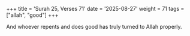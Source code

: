 +++
title = 'Surah 25, Verses 71'
date = '2025-08-27'
weight = 71
tags = ["allah", "good"]
+++

And whoever repents and does good has truly turned to Allah properly.